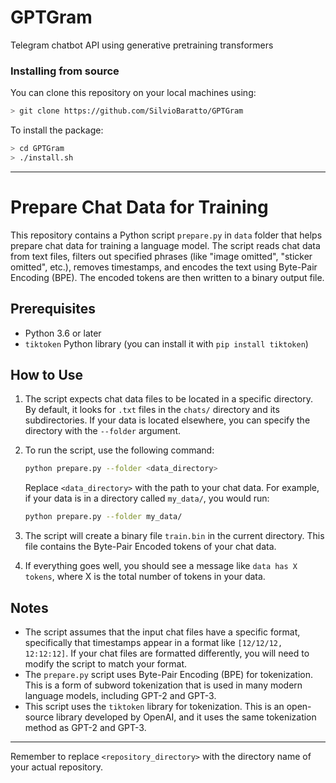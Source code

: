 # GPTGram
Telegram chatbot API using generative pretraining transformers

### Installing from source

You can clone this repository on your local machines using:

```bash
> git clone https://github.com/SilvioBaratto/GPTGram
```

To install the package:

```bash
> cd GPTGram
> ./install.sh
```

---

# Prepare Chat Data for Training

This repository contains a Python script `prepare.py` in `data` folder that helps prepare chat data for training a language model. The script reads chat data from text files, filters out specified phrases (like "image omitted", "sticker omitted", etc.), removes timestamps, and encodes the text using Byte-Pair Encoding (BPE). The encoded tokens are then written to a binary output file.

## Prerequisites

- Python 3.6 or later
- `tiktoken` Python library (you can install it with `pip install tiktoken`)

## How to Use

1. The script expects chat data files to be located in a specific directory. By default, it looks for `.txt` files in the `chats/` directory and its subdirectories. If your data is located elsewhere, you can specify the directory with the `--folder` argument.

2. To run the script, use the following command:

    ```bash
    python prepare.py --folder <data_directory>
    ```

    Replace `<data_directory>` with the path to your chat data. For example, if your data is in a directory called `my_data/`, you would run:

    ```bash
    python prepare.py --folder my_data/
    ```

3. The script will create a binary file `train.bin` in the current directory. This file contains the Byte-Pair Encoded tokens of your chat data.

4. If everything goes well, you should see a message like `data has X tokens`, where X is the total number of tokens in your data.

## Notes

- The script assumes that the input chat files have a specific format, specifically that timestamps appear in a format like `[12/12/12, 12:12:12]`. If your chat files are formatted differently, you will need to modify the script to match your format.
- The `prepare.py` script uses Byte-Pair Encoding (BPE) for tokenization. This is a form of subword tokenization that is used in many modern language models, including GPT-2 and GPT-3.
- This script uses the `tiktoken` library for tokenization. This is an open-source library developed by OpenAI, and it uses the same tokenization method as GPT-2 and GPT-3.

---

Remember to replace `<repository_directory>` with the directory name of your actual repository.
